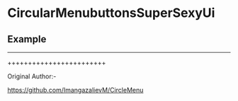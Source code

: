 # CircularMenubuttonsSuperSexyUi

## Example 

************************


++++++++++++++++++++++++



Original Author:-

https://github.com/ImangazalievM/CircleMenu
